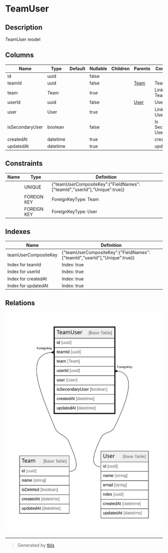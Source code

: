 # TeamUser

## Description

TeamUser model

## Columns

| Name | Type | Default | Nullable | Children | Parents | Comment |
| ---- | ---- | ------- | -------- | -------- | ------- | ------- |
| id | uuid |  | false |  |  |  |
| teamId | uuid |  | false |  | [Team](Team.md) | Team ID |
| team | Team |  | true |  |  | Link to the Team |
| userId | uuid |  | false |  | [User](User.md) | User ID |
| user | User |  | true |  |  | Link to the User |
| isSecondaryUser | boolean |  | false |  |  | Is Secondary User? |
| createdAt | datetime |  | true |  |  | createdAt |
| updatedAt | datetime |  | true |  |  | updatedAt |

## Constraints

| Name | Type | Definition |
| ---- | ---- | ---------- |
|  | UNIQUE | {"teamUserCompositeKey":{"FieldNames":["teamId","userId"],"Unique":true}} |
|  | FOREIGN KEY | ForeignKeyType: Team |
|  | FOREIGN KEY | ForeignKeyType: User |

## Indexes

| Name | Definition |
| ---- | ---------- |
| teamUserCompositeKey | {"teamUserCompositeKey":{"FieldNames":["teamId","userId"],"Unique":true}} |
| Index for teamId | Index: true |
| Index for userId | Index: true |
| Index for createdAt | Index: true |
| Index for updatedAt | Index: true |

## Relations

![er](TeamUser.svg)

---

> Generated by [tbls](https://github.com/k1LoW/tbls)
